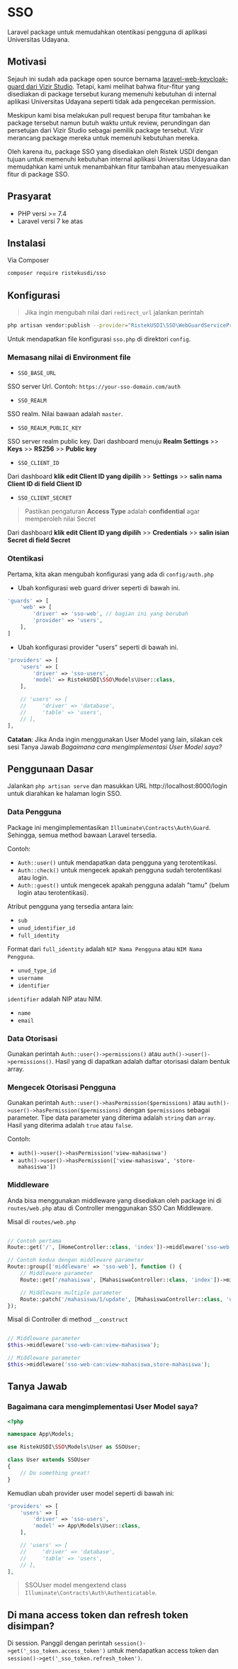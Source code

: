 # SSO

Laravel package untuk memudahkan otentikasi pengguna di aplikasi Universitas Udayana.

## Motivasi

Sejauh ini sudah ada package open source bernama [laravel-web-keycloak-guard dari Vizir Studio](https://github.com/Vizir/laravel-keycloak-web-guard). Tetapi, kami melihat bahwa fitur-fitur yang disediakan di package tersebut kurang memenuhi kebutuhan di internal aplikasi Universitas Udayana seperti tidak ada pengecekan permission.

Meskipun kami bisa melakukan pull request berupa fitur tambahan ke package tersebut namun butuh waktu untuk review, perundingan dan persetujan dari Vizir Studio sebagai pemilik package tersebut. Vizir merancang package mereka untuk memenuhi kebutuhan mereka.

Oleh karena itu, package SSO yang disediakan oleh Ristek USDI dengan tujuan untuk memenuhi kebutuhan internal aplikasi Universitas Udayana dan memudahkan kami untuk menambahkan fitur tambahan atau menyesuaikan fitur di package SSO.

## Prasyarat

- PHP versi >= 7.4
- Laravel versi 7 ke atas

## Instalasi

Via Composer

```bash
composer require ristekusdi/sso
```

## Konfigurasi

> Jika ingin mengubah nilai dari `redirect_url` jalankan perintah 

```bash
php artisan vendor:publish --provider="RistekUSDI\SSO\WebGuardServiceProvider"
```

Untuk mendapatkan file konfigurasi `sso.php` di direktori `config`.

### Memasang nilai di Environment file

- `SSO_BASE_URL`

SSO server Url. Contoh: `https://your-sso-domain.com/auth`

- `SSO_REALM`

SSO realm. Nilai bawaan adalah `master`.

- `SSO_REALM_PUBLIC_KEY`

SSO server realm public key. Dari dashboard menuju **Realm Settings** >> **Keys** >> **RS256** >> **Public key**

- `SSO_CLIENT_ID`

Dari dashboard **klik edit Client ID yang dipilih** >> **Settings** >> **salin nama Client ID di field Client ID**

- `SSO_CLIENT_SECRET`

> Pastikan pengaturan **Access Type** adalah **confidential** agar memperoleh nilai Secret

Dari dashboard **klik edit Client ID yang dipilih** >> **Credentials** >> **salin isian Secret di field Secret**

### Otentikasi

Pertama, kita akan mengubah konfigurasi yang ada di `config/auth.php`

- Ubah konfigurasi web guard driver seperti di bawah ini.

```php
'guards' => [
    'web' => [
        'driver' => 'sso-web', // bagian ini yang berubah
        'provider' => 'users',
    ],
]
```

- Ubah konfigurasi provider "users" seperti di bawah ini.

```php
'providers' => [
    'users' => [
        'driver' => 'sso-users',
        'model' => RistekUSDI\SSO\Models\User::class,
    ],

    // 'users' => [
    //     'driver' => 'database',
    //     'table' => 'users',
    // ],
],
```

**Catatan**: Jika Anda ingin menggunakan User Model yang lain, silakan cek sesi Tanya Jawab *Bagaimana cara mengimplementasi User Model saya?*

## Penggunaan Dasar

Jalankan `php artisan serve` dan masukkan URL http://localhost:8000/login untuk diarahkan ke halaman login SSO.

### Data Pengguna

Package ini mengimplementasikan `Illuminate\Contracts\Auth\Guard`. Sehingga, semua method bawaan Laravel tersedia.

Contoh: 

- `Auth::user()` untuk mendapatkan data pengguna yang terotentikasi.
- `Auth::check()` untuk mengecek apakah pengguna sudah terotentikasi atau login.
- `Auth::guest()` untuk mengecek apakah pengguna adalah "tamu" (belum login atau terotentikasi).

Atribut pengguna yang tersedia antara lain:

- `sub`
- `unud_identifier_id`
- `full_identity` 

Format dari `full_identity` adalah `NIP Nama Pengguna` atau `NIM Nama Pengguna`.

- `unud_type_id`
- `username`
- `identifier`

`identifier` adalah NIP atau NIM.

- `name`
- `email`

### Data Otorisasi

Gunakan perintah `Auth::user()->permissions()` atau `auth()->user()->permissions()`. Hasil yang di dapatkan adalah daftar otorisasi dalam bentuk array.

### Mengecek Otorisasi Pengguna

Gunakan perintah `Auth::user()->hasPermission($permissions)` atau `auth()->user()->hasPermission($permissions)` dengan `$permissions` sebagai parameter. Tipe data parameter yang diterima adalah `string` dan `array`. Hasil yang diterima adalah `true` atau `false`.

Contoh:

- `auth()->user()->hasPermission('view-mahasiswa')`
- `auth()->user()->hasPermission(['view-mahasiswa', 'store-mahasiswa'])`

### Middleware

Anda bisa menggunakan middleware yang disediakan oleh package ini di `routes/web.php` atau di Controller menggunakan SSO Can Middleware.

Misal di `routes/web.php`

```php

// Contoh pertama
Route::get('/', [HomeController::class, 'index'])->middleware('sso-web');

// Contoh kedua dengan middleware parameter
Route::group(['middleware' => 'sso-web'], function () {
    // Middleware parameter
    Route::get('/mahasiswa', [MahasiswaController::class, 'index'])->middleware('sso-web-can:view-mahasiswa');

    // Middleware multiple parameter
    Route::patch('/mahasiswa/1/update', [MahasiswaController::class, 'update'])->middleware('sso-web-can:view-mahasiswa,store-mahasiswa');
});
```

Misal di Controller di method `__construct`

```php

// Middleware parameter
$this->middleware('sso-web-can:view-mahasiswa');

// Middleware parameter
$this->middleware('sso-web-can:view-mahasiswa,store-mahasiswa');
```

## Tanya Jawab

### Bagaimana cara mengimplementasi User Model saya?

```php
<?php

namespace App\Models;

use RistekUSDI\SSO\Models\User as SSOUser;

class User extends SSOUser
{
    // Do something great!
}
```

Kemudian ubah provider user model seperti di bawah ini:

```php
'providers' => [
    'users' => [
        'driver' => 'sso-users',
        'model' => App\Models\User::class,
    ],

    // 'users' => [
    //     'driver' => 'database',
    //     'table' => 'users',
    // ],
],
```

> SSOUser model mengextend class `Illuminate\Contracts\Auth\Authenticatable`.

## Di mana access token dan refresh token disimpan?

Di session. Panggil dengan perintah `session()->get('_sso_token.access_token')` untuk mendapatkan access token dan `session()->get('_sso_token.refresh_token')`.